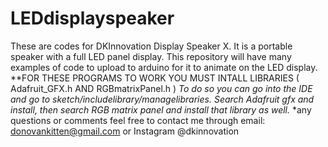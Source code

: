 # LEDdisplayspeaker
These are codes for DKInnovation Display Speaker X. It is a portable speaker with a full LED panel display. This repository will have many examples of code to upload to arduino for it to animate on the LED display. 
**FOR THESE PROGRAMS TO WORK YOU MUST INTALL LIBRARIES ( Adafruit_GFX.h AND RGBmatrixPanel.h )
*To do so you can go into the IDE and go to sketch/includelibrary/managelibraries. Search Adafruit gfx and install, then search RGB matrix panel and install that library as well.*
*any questions or comments feel free to contact me through email: donovankitten@gmail.com or Instagram @dkinnovation
